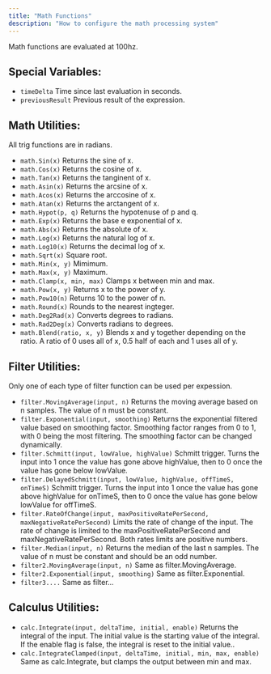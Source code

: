 ```yaml
---
title: "Math Functions"
description: "How to configure the math processing system"
---
```


Math functions are evaluated at 100hz.

## Special Variables:
* `timeDelta` Time since last evaluation in seconds.
* `previousResult` Previous result of the expression.

## Math Utilities:
All trig functions are in radians.
* `math.Sin(x)` Returns the sine of x.
* `math.Cos(x)` Returns the cosine of x.
* `math.Tan(x)` Returns the tanginent of x.
* `math.Asin(x)` Returns the arcsine of x.
* `math.Acos(x)` Returns the arccosine of x.
* `math.Atan(x)` Returns the arctangent of x.
* `math.Hypot(p, q)` Returns the hypotenuse of p and q.
* `math.Exp(x)` Returns the base e exponential of x.
* `math.Abs(x)` Returns the absolute of x.
* `math.Log(x)` Returns the natural log of x.
* `math.Log10(x)` Returns the decimal log of x.
* `math.Sqrt(x)` Square root.
* `math.Min(x, y)` Mimimum.
* `math.Max(x, y)` Maximum.
* `math.Clamp(x, min, max)` Clamps x between min and max.
* `math.Pow(x, y)` Returns x to the power of y.
* `math.Pow10(n)` Returns 10 to the power of n.
* `math.Round(x)` Rounds to the nearest ingteger.
* `math.Deg2Rad(x)` Converts degrees to radians.
* `math.Rad2Deg(x)` Converts radians to degrees.
* `math.Blend(ratio, x, y)` Blends x and y together depending on the ratio. A ratio of 0 uses all of x, 0.5 half of each and 1 uses all of y.

## Filter Utilities:
Only one of each type of filter function can be used per expession.
* `filter.MovingAverage(input, n)` Returns the moving average based on n samples. The value of n must be constant.
* `filter.Exponential(input, smoothing)` Returns the exponential filtered value based on smoothing factor. Smoothing factor ranges from 0 to 1, with 0 being the most filtering. The smoothing factor can be changed dynamically.
* `filter.Schmitt(input, lowValue, highValue)` Schmitt trigger. Turns the input into 1 once the value has gone above highValue, then to 0 once the value has gone below lowValue.
* `filter.DelayedSchmitt(input, lowValue, highValue, offTimeS, onTimeS)` Schmitt trigger. Turns the input into 1 once the value has gone above highValue for onTimeS, then to 0 once the value has gone below lowValue for offTimeS.
* `filter.RateOfChange(input, maxPositiveRatePerSecond, maxNegativeRatePerSecond)` Limits the rate of change of the input. The rate of change is limited to the maxPositiveRatePerSecond and maxNegativeRatePerSecond. Both rates limits are positive numbers.
* `filter.Median(input, n)` Returns the median of the last n samples. The value of n must be constant and should be an odd number.
* `filter2.MovingAverage(input, n)` Same as filter.MovingAverage.
* `filter2.Exponential(input, smoothing)` Same as filter.Exponential.
* `filter3....` Same as filter...

## Calculus Utilities:
* `calc.Integrate(input, deltaTime, initial, enable)` Returns the integral of the input. The initial value is the starting value of the integral. If the enable flag is false, the integral is reset to the initial value..
* `calc.IntegrateClamped(input, deltaTime, initial, min, max, enable)` Same as calc.Integrate, but clamps the output between min and max.